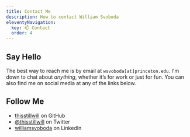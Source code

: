 ```yaml
---
title: Contact Me
description: How to contact William Svoboda
eleventyNavigation:
  key: 📫 Contact
  order: 4
---
```


## Say Hello

The best way to reach me is by email at `wsvoboda[at]princeton.edu`. I'm down to chat about _anything_, whether it’s for work or just for fun. You can also find me on social media at any of the links below.

## Follow Me

- [thisstillwill](https://github.com/thisstillwill) on GitHub
- [@thisstillwill](https://twitter.com/thisstillwill) on Twitter
- [williamsvoboda](https://www.linkedin.com/in/williamsvoboda/) on LinkedIn

